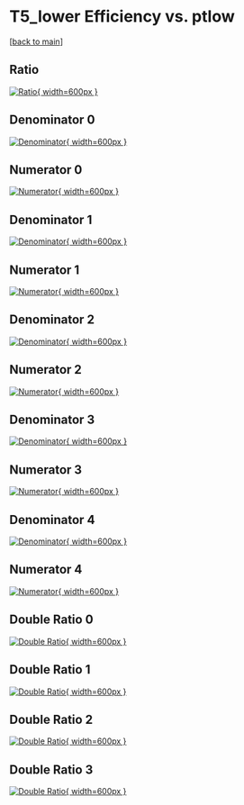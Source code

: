 # T5_lower Efficiency vs. ptlow

[[back to main](./)]



## Ratio

[![Ratio](../mtv/var/T5_lower_vtr_11_-1_eff_ptlow.png){ width=600px }](../mtv/var/T5_lower_vtr_11_-1_eff_ptlow.pdf)

## Denominator 0

[![Denominator](../mtv/den/T5_lower_vtr_11_-1_eff_ptlow_den0.png){ width=600px }](../mtv/den/T5_lower_vtr_11_-1_eff_ptlow_den0.pdf)

## Numerator 0

[![Numerator](../mtv/num/T5_lower_vtr_11_-1_eff_ptlow_num0.png){ width=600px }](../mtv/num/T5_lower_vtr_11_-1_eff_ptlow_num0.pdf)

## Denominator 1

[![Denominator](../mtv/den/T5_lower_vtr_11_-1_eff_ptlow_den1.png){ width=600px }](../mtv/den/T5_lower_vtr_11_-1_eff_ptlow_den1.pdf)

## Numerator 1

[![Numerator](../mtv/num/T5_lower_vtr_11_-1_eff_ptlow_num1.png){ width=600px }](../mtv/num/T5_lower_vtr_11_-1_eff_ptlow_num1.pdf)

## Denominator 2

[![Denominator](../mtv/den/T5_lower_vtr_11_-1_eff_ptlow_den2.png){ width=600px }](../mtv/den/T5_lower_vtr_11_-1_eff_ptlow_den2.pdf)

## Numerator 2

[![Numerator](../mtv/num/T5_lower_vtr_11_-1_eff_ptlow_num2.png){ width=600px }](../mtv/num/T5_lower_vtr_11_-1_eff_ptlow_num2.pdf)

## Denominator 3

[![Denominator](../mtv/den/T5_lower_vtr_11_-1_eff_ptlow_den3.png){ width=600px }](../mtv/den/T5_lower_vtr_11_-1_eff_ptlow_den3.pdf)

## Numerator 3

[![Numerator](../mtv/num/T5_lower_vtr_11_-1_eff_ptlow_num3.png){ width=600px }](../mtv/num/T5_lower_vtr_11_-1_eff_ptlow_num3.pdf)

## Denominator 4

[![Denominator](../mtv/den/T5_lower_vtr_11_-1_eff_ptlow_den4.png){ width=600px }](../mtv/den/T5_lower_vtr_11_-1_eff_ptlow_den4.pdf)

## Numerator 4

[![Numerator](../mtv/num/T5_lower_vtr_11_-1_eff_ptlow_num4.png){ width=600px }](../mtv/num/T5_lower_vtr_11_-1_eff_ptlow_num4.pdf)

## Double Ratio 0

[![Double Ratio](../mtv/ratio/T5_lower_vtr_11_-1_eff_ptlow_ratio0.png){ width=600px }](../mtv/ratio/T5_lower_vtr_11_-1_eff_ptlow_ratio0.pdf)

## Double Ratio 1

[![Double Ratio](../mtv/ratio/T5_lower_vtr_11_-1_eff_ptlow_ratio1.png){ width=600px }](../mtv/ratio/T5_lower_vtr_11_-1_eff_ptlow_ratio1.pdf)

## Double Ratio 2

[![Double Ratio](../mtv/ratio/T5_lower_vtr_11_-1_eff_ptlow_ratio2.png){ width=600px }](../mtv/ratio/T5_lower_vtr_11_-1_eff_ptlow_ratio2.pdf)

## Double Ratio 3

[![Double Ratio](../mtv/ratio/T5_lower_vtr_11_-1_eff_ptlow_ratio3.png){ width=600px }](../mtv/ratio/T5_lower_vtr_11_-1_eff_ptlow_ratio3.pdf)

